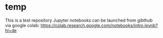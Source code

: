# temp
This is a test repository
Jupyter notebooks can be launched from gibthub via google colab: https://colab.research.google.com/notebooks/intro.ipynb?hl=de
